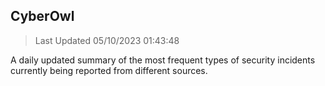 ## CyberOwl 
> Last Updated 05/10/2023 01:43:48 


A daily updated summary of the most frequent types of security incidents currently being reported from different sources.

